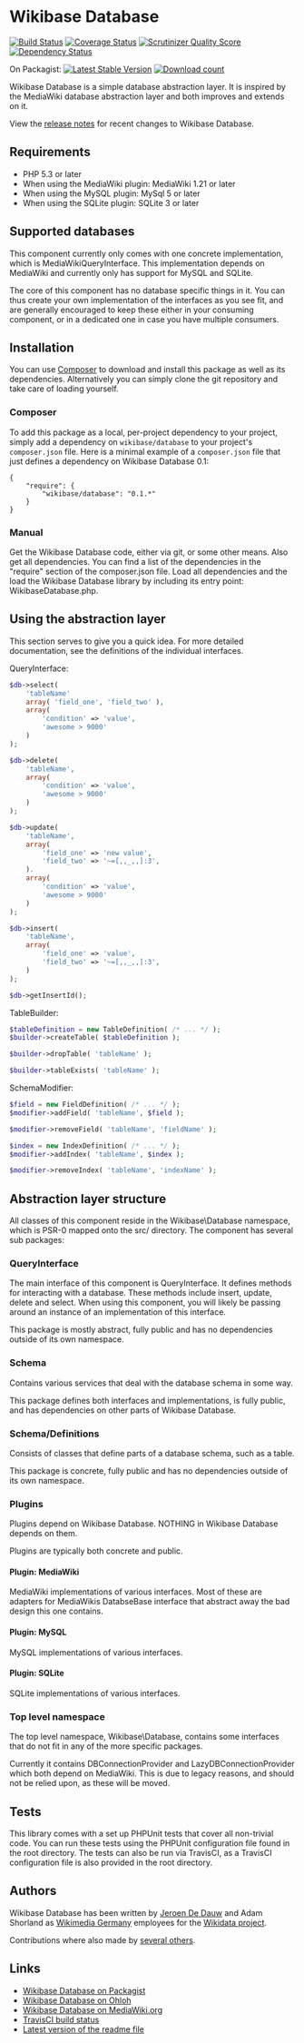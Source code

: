 # Wikibase Database

[![Build Status](https://secure.travis-ci.org/wmde/WikibaseDatabase.png?branch=master)](http://travis-ci.org/wmde/WikibaseDatabase)
[![Coverage Status](https://coveralls.io/repos/wmde/WikibaseDatabase/badge.png?branch=master)](https://coveralls.io/r/wmde/WikibaseDatabase?branch=master)
[![Scrutinizer Quality Score](https://scrutinizer-ci.com/g/wmde/WikibaseDatabase/badges/quality-score.png?s=9199e94150e3441712ce0c311941e4e1ea0b730a)](https://scrutinizer-ci.com/g/wmde/WikibaseDatabase/)
[![Dependency Status](https://www.versioneye.com/package/php--wikibase--database/badge.png)](https://www.versioneye.com/package/php--wikibase--database)

On Packagist:
[![Latest Stable Version](https://poser.pugx.org/wikibase/database/version.png)](https://packagist.org/packages/wikibase/database)
[![Download count](https://poser.pugx.org/wikibase/database/d/total.png)](https://packagist.org/packages/wikibase/database)

Wikibase Database is a simple database abstraction layer. It is inspired by the MediaWiki database
abstraction layer and both improves and extends on it.

View the [release notes](RELEASE-NOTES.md) for recent changes to Wikibase Database.

## Requirements

* PHP 5.3 or later
* When using the MediaWiki plugin: MediaWiki 1.21 or later
* When using the MySQL plugin: MySql 5 or later
* When using the SQLite plugin: SQLite 3 or later

## Supported databases

This component currently only comes with one concrete implementation, which is
MediaWikiQueryInterface. This implementation depends on MediaWiki and currently
only has support for MySQL and SQLite.

The core of this component has no database specific things in it. You can thus
create your own implementation of the interfaces as you see fit, and are generally
encouraged to keep these either in your consuming component, or in a dedicated one
in case you have multiple consumers.

## Installation

You can use [Composer](http://getcomposer.org/) to download and install
this package as well as its dependencies. Alternatively you can simply clone
the git repository and take care of loading yourself.

### Composer

To add this package as a local, per-project dependency to your project, simply add a
dependency on `wikibase/database` to your project's `composer.json` file.
Here is a minimal example of a `composer.json` file that just defines a dependency on
Wikibase Database 0.1:

    {
        "require": {
            "wikibase/database": "0.1.*"
        }
    }

### Manual

Get the Wikibase Database code, either via git, or some other means. Also get all dependencies.
You can find a list of the dependencies in the "require" section of the composer.json file.
Load all dependencies and the load the Wikibase Database library by including its entry point:
WikibaseDatabase.php.

## Using the abstraction layer

This section serves to give you a quick idea. For more detailed documentation,
see the definitions of the individual interfaces.

QueryInterface:

```php
$db->select(
    'tableName'
    array( 'field_one', 'field_two' ),
    array(
        'condition' => 'value',
        'awesome > 9000'
    )
);
```

```php
$db->delete(
    'tableName',
    array(
        'condition' => 'value',
        'awesome > 9000'
    )
);
```

```php
$db->update(
    'tableName',
    array(
        'field_one' => 'new value',
        'field_two' => '~=[,,_,,]:3',
    ).
    array(
        'condition' => 'value',
        'awesome > 9000'
    )
);
```

```php
$db->insert(
    'tableName',
    array(
        'field_one' => 'value',
        'field_two' => '~=[,,_,,]:3',
    )
);
```

```php
$db->getInsertId();
```

TableBuilder:

```php
$tableDefinition = new TableDefinition( /* ... */ );
$builder->createTable( $tableDefinition );
```

```php
$builder->dropTable( 'tableName' );
```

```php
$builder->tableExists( 'tableName' );
```

SchemaModifier:

```php
$field = new FieldDefinition( /* ... */ );
$modifier->addField( 'tableName', $field );
```

```php
$modifier->removeField( 'tableName', 'fieldName' );
```

```php
$index = new IndexDefinition( /* ... */ );
$modifier->addIndex( 'tableName', $index );
```

```php
$modifier->removeIndex( 'tableName', 'indexName' );
```

## Abstraction layer structure

All classes of this component reside in the Wikibase\Database namespace, which is PSR-0 mapped
onto the src/ directory. The component has several sub packages:

### QueryInterface

The main interface of this component is QueryInterface. It defines methods for interacting with
a database. These methods include insert, update, delete and select. When using this component,
you will likely be passing around an instance of an implementation of this interface.

This package is mostly abstract, fully public and has no dependencies outside of its own namespace.

### Schema

Contains various services that deal with the database schema in some way.

This package defines both interfaces and implementations, is fully public, and has dependencies on
other parts of Wikibase Database.

### Schema/Definitions

Consists of classes that define parts of a database schema, such as a table.

This package is concrete, fully public and has no dependencies outside of its own namespace.

### Plugins

Plugins depend on Wikibase Database. NOTHING in Wikibase Database depends on them.

Plugins are typically both concrete and public.

#### Plugin: MediaWiki

MediaWiki implementations of various interfaces. Most of these are adapters for
MediaWikis DatabseBase interface that abstract away the bad design this one contains.

#### Plugin: MySQL

MySQL implementations of various interfaces.

#### Plugin: SQLite

SQLite implementations of various interfaces.

### Top level namespace

The top level namespace, Wikibase\Database, contains some interfaces that do not
fit in any of the more specific packages.

Currently it contains DBConnectionProvider and LazyDBConnectionProvider which both depend
on MediaWiki. This is due to legacy reasons, and should not be relied upon, as these
will be moved.

## Tests

This library comes with a set up PHPUnit tests that cover all non-trivial code. You can run these
tests using the PHPUnit configuration file found in the root directory. The tests can also be run
via TravisCI, as a TravisCI configuration file is also provided in the root directory.

## Authors

Wikibase Database has been written by [Jeroen De Dauw](https://www.mediawiki.org/wiki/User:Jeroen_De_Dauw)
and Adam Shorland as [Wikimedia Germany](https://wikimedia.de) employees for the
[Wikidata project](https://wikidata.org/).

Contributions where also made by [several others](https://www.ohloh.net/p/wikibasedatabase/contributors).

## Links

* [Wikibase Database on Packagist](https://packagist.org/packages/wikibase/database)
* [Wikibase Database on Ohloh](https://www.ohloh.net/p/wikibasedatabase)
* [Wikibase Database on MediaWiki.org](https://www.mediawiki.org/wiki/Extension:Wikibase_Database)
* [TravisCI build status](https://travis-ci.org/wmde/WikibaseDatabase)
* [Latest version of the readme file](https://github.com/wmde/WikibaseDatabase/blob/master/README.md)
